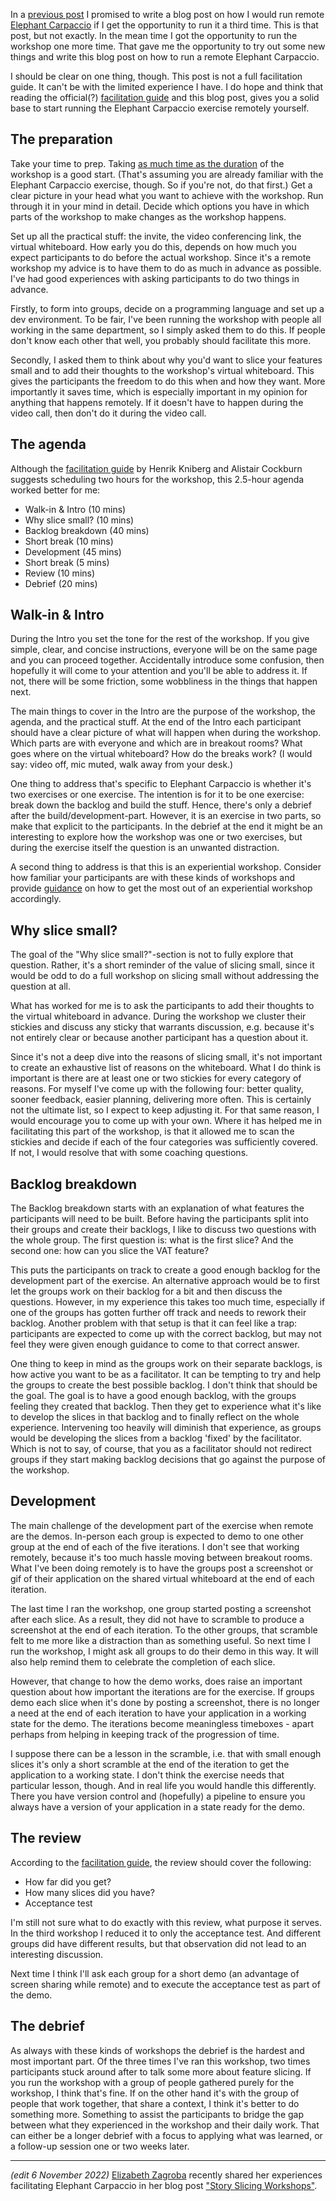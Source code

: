 <!--
.. title: How to run a remote Elephant Carpaccio
.. slug: how-to-run-a-remote-elephant-carpaccio
.. date: 2021-11-28 13:35:16 UTC+01:00
.. tags: workshop, elephant carpaccio, small steps, agile, facilitation
.. category: workshops
.. link: 
.. description:
.. type: text
-->


In a [previous post](link://slug/two-times-remote-elephant-carpaccio) I promised to write a blog post on how I would run remote [Elephant Carpaccio](https://web.archive.org/web/20171114154855/http://alistair.cockburn.us/Elephant+Carpaccio+exercise) if I get the opportunity to run it a third time. This is that post, but not exactly. In the mean time I got the opportunity to run the workshop one more time. That gave me the opportunity to try out some new things and write this blog post on how to run a remote Elephant Carpaccio.

I should be clear on one thing, though. This post is not a full facilitation guide. It can't be with the limited experience I have. I do hope and think that reading the official(?) [facilitation guide](https://docs.google.com/document/d/1TCuuu-8Mm14oxsOnlk8DqfZAA1cvtYu9WGv67Yj_sSk/pub) and this blog post, gives you a solid base to start running the Elephant Carpaccio exercise remotely yourself.


## The preparation
Take your time to prep. Taking [as much time as the duration](link://slug/lessons-learned-after-facilitating-elephant-carpaccio#take-your-time-for-the-before-and-after) of the workshop is a good start. (That's assuming you are already familiar with the Elephant Carpaccio exercise, though. So if you're not, do that first.) Get a clear picture in your head what you want to achieve with the workshop. Run through it in your mind in detail. Decide which options you have in which parts of the workshop to make changes as the workshop happens.

<!-- TEASER_END -->

Set up all the practical stuff: the invite, the video conferencing link, the virtual whiteboard. How early you do this, depends on how much you expect participants to do before the actual workshop. Since it's a remote workshop my advice is to have them to do as much in advance as possible. I've had good experiences with asking participants to do two things in advance.

Firstly, to form into groups, decide on a programming language and set up a dev environment. To be fair, I've been running the workshop with people all working in the same department, so I simply asked them to do this. If people don't know each other that well, you probably should facilitate this more.

Secondly, I asked them to think about why you'd want to slice your features small and to add their thoughts to the workshop's virtual whiteboard. This gives the participants the freedom to do this when and how they want. More importantly it saves time, which is especially important in my opinion for anything that happens remotely. If it doesn't have to happen during the video call, then don't do it during the video call.


## The agenda
Although the [facilitation guide](https://docs.google.com/document/d/1TCuuu-8Mm14oxsOnlk8DqfZAA1cvtYu9WGv67Yj_sSk/pub) by  Henrik Kniberg and Alistair Cockburn suggests scheduling two hours for the workshop, this 2.5-hour agenda worked better for me:

- Walk-in & Intro (10 mins)
- Why slice small? (10 mins)
- Backlog breakdown (40 mins)
- Short break (10 mins)
- Development (45 mins)
- Short break (5 mins)
- Review (10 mins)
- Debrief (20 mins)


## Walk-in & Intro
During the Intro you set the tone for the rest of the workshop. If you give simple, clear, and concise instructions, everyone will be on the same page and you can proceed together. Accidentally introduce some confusion, then hopefully it will come to your attention and you'll be able to address it. If not, there will be some friction, some wobbliness in the things that happen next.

The main things to cover in the Intro are the purpose of the workshop, the agenda, and the practical stuff. At the end of the Intro each participant should have a clear picture of what will happen when during the workshop. Which parts are with everyone and which are in breakout rooms? What goes where on the virtual whiteboard? How do the breaks work? (I would say: video off, mic muted, walk away from your desk.)

One thing to address that's specific to Elephant Carpaccio is whether it's two exercises or one exercise. The intention is for it to be one exercise: break down the backlog and build the stuff. Hence, there's only a debrief after the build/development-part. However, it is an exercise in two parts, so make that explicit to the participants. In the debrief at the end it might be an interesting to explore how the workshop was one or two exercises, but during the exercise itself the question is an unwanted distraction.

A second thing to address is that this is an experiential workshop. Consider how familiar your participants are with these kinds of workshops and provide [guidance](link://slug/lessons-learned-after-facilitating-elephant-carpaccio#guidance-on-experiential-workshops) on how to get the most out of an experiential workshop accordingly.


## Why slice small?
The goal of the "Why slice small?"-section is not to fully explore that question. Rather, it's a short reminder of the value of slicing small, since it would be odd to do a full workshop on slicing small without addressing the question at all.

What has worked for me is to ask the participants to add their thoughts to the virtual whiteboard in advance. During the workshop we cluster their stickies and discuss any sticky that warrants discussion, e.g. because it's not entirely clear or because another participant has a question about it.

Since it's not a deep dive into the reasons of slicing small, it's not important to create an exhaustive list of reasons on the whiteboard. What I do think is important is there are at least one or two stickies for every category of reasons. For myself I've come up with the following four: better quality, sooner feedback, easier planning, delivering more often. This is certainly not the ultimate list, so I expect to keep adjusting it. For that same reason, I would encourage you to come up with your own. Where it has helped me in facilitating this part of the workshop, is that it allowed me to scan the stickies and decide if each of the four categories was sufficiently covered. If not, I would resolve that with some coaching questions.


## Backlog breakdown
The Backlog breakdown starts with an explanation of what features the participants will need to be built. Before having the participants split into their groups and create their backlogs, I like to discuss two questions with the whole group. The first question is: what is the first slice? And the second one: how can you slice the VAT feature?

This puts the participants on track to create a good enough backlog for the development part of the exercise. An alternative approach would be to first let the groups work on their backlog for a bit and then discuss the questions. However, in my experience this takes too much time, especially if one of the groups has gotten further off track and needs to rework their backlog. Another problem with that setup is that it can feel like a trap: participants are expected to come up with the correct backlog, but may not feel they were given enough guidance to come to that correct answer.

One thing to keep in mind as the groups work on their separate backlogs, is how active you want to be as a facilitator. It can be tempting to try and help the groups to create the best possible backlog. I don't think that should be the goal. The goal is to have a good enough backlog, with the groups feeling they created that backlog. Then they get to experience what it's like to develop the slices in that backlog and to finally reflect on the whole experience. Intervening too heavily will diminish that experience, as groups would be developing the slices from a backlog 'fixed' by the facilitator. Which is not to say, of course, that you as a facilitator should not redirect groups if they start making backlog decisions that go against the purpose of the workshop.


## Development
The main challenge of the development part of the exercise when remote are the demos. In-person each group is expected to demo to one other group at the end of each of the five iterations. I don't see that working remotely, because it's too much hassle moving between breakout rooms. What I've been doing remotely is to have the groups post a screenshot or gif of their application on the shared virtual whiteboard at the end of each iteration.

The last time I ran the workshop, one group started posting a screenshot after each slice. As a result, they did not have to scramble to produce a screenshot at the end of each iteration. To the other groups, that scramble felt to me more like a distraction than as something useful. So next time I run the workshop, I might ask all groups to do their demo in this way. It will also help remind them to celebrate the completion of each slice.

However, that change to how the demo works, does raise an important question about how important the iterations are for the exercise. If groups demo each slice when it's done by posting a screenshot, there is no longer a need at the end of each iteration to have your application in a working state for the demo. The iterations become meaningless timeboxes - apart perhaps from helping in keeping track of the progression of time.

I suppose there can be a lesson in the scramble, i.e. that with small enough slices it's only a short scramble at the end of the iteration to get the application to a working state. I don't think the exercise needs that particular lesson, though. And in real life you would handle this differently. There you have version control and (hopefully) a pipeline to ensure you always have a version of your application in a state ready for the demo.


## The review
According to the [facilitation guide](https://docs.google.com/document/d/1TCuuu-8Mm14oxsOnlk8DqfZAA1cvtYu9WGv67Yj_sSk/pub), the review should cover the following:

- How far did you get?
- How many slices did you have?
- Acceptance test

I'm still not sure what to do exactly with this review, what purpose it serves. In the third workshop I reduced it to only the acceptance test. And different groups did have different results, but that observation did not lead to an interesting discussion.

Next time I think I'll ask each group for a short demo (an advantage of screen sharing while remote) and to execute the acceptance test as part of the demo.


## The debrief
As always with these kinds of workshops the debrief is the hardest and most important part. Of the three times I've ran this workshop, two times participants stuck around after to talk some more about feature slicing. If you run the workshop with a group of people gathered purely for the workshop, I think that's fine. If on the other hand it's with the group of people that work together, that share a context, I think it's better to do something more. Something to assist the participants to bridge the gap between what they experienced in the workshop and their daily work. That can either be a longer debrief with a focus to applying what was learned, or a follow-up session one or two weeks later.

----

*(edit 6 November 2022)* [Elizabeth Zagroba](https://elizabethzagroba.com/) recently shared her experiences facilitating Elephant Carpaccio in her blog post ["Story Slicing Workshops"](https://elizabethzagroba.com/posts/2022/10_31_story_slicing_workshops/).
